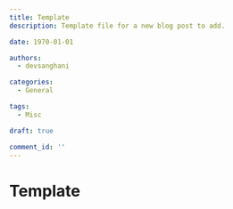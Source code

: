 ```yaml
---
title: Template
description: Template file for a new blog post to add.

date: 1970-01-01

authors:
  - devsanghani

categories:
  - General

tags:
  - Misc

draft: true

comment_id: ''
---
```


# Template